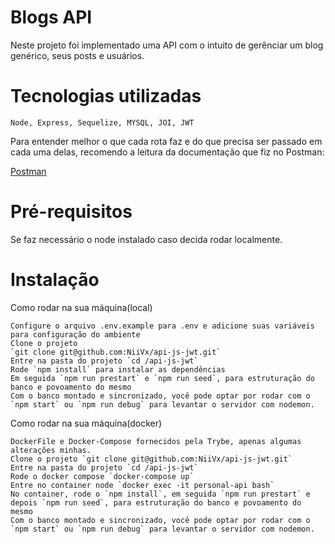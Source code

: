 # Blogs API

Neste projeto foi implementado uma API com o intuito de gerênciar um blog genérico, seus posts e usuários.

# Tecnologias utilizadas

    Node, Express, Sequelize, MYSQL, JOI, JWT

Para entender melhor o que cada rota faz e do que precisa ser passado em cada uma delas, recomendo a leitura da documentação que fiz no Postman:

[Postman](https://documenter.getpostman.com/view/22570620/2s8YmGTkic)

# Pré-requisitos

Se faz necessário o node instalado caso decida rodar localmente.

# Instalação

Como rodar na sua máquina(local)  

    Configure o arquivo .env.example para .env e adicione suas variáveis para configuração do ambiente
    Clone o projeto 
    `git clone git@github.com:NiiVx/api-js-jwt.git`
    Entre na pasta do projeto `cd /api-js-jwt`
    Rode `npm install` para instalar as dependências
    Em seguida `npm run prestart` e `npm run seed`, para estruturação do banco e povoamento do mesmo
    Com o banco montado e sincronizado, você pode optar por rodar com o `npm start` ou `npm run debug` para levantar o servidor com nodemon. 

 
Como rodar na sua máquina(docker)  

    DockerFile e Docker-Compose fornecidos pela Trybe, apenas algumas alterações minhas.
    Clone o projeto `git clone git@github.com:NiiVx/api-js-jwt.git`
    Entre na pasta do projeto `cd /api-js-jwt`
    Rode o docker compose `docker-compose up`
    Entre no container node `docker exec -it personal-api bash`
    No container, rode o `npm install`, em seguida `npm run prestart` e depois `npm run seed`, para estruturação do banco e povoamento do mesmo
    Com o banco montado e sincronizado, você pode optar por rodar com o `npm start` ou `npm run debug` para levantar o servidor com nodemon. 




